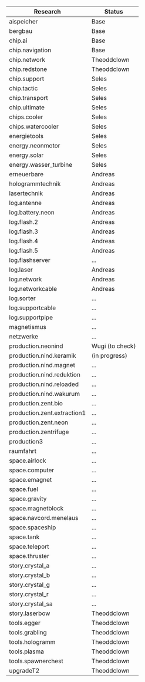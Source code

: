 Research  | Status
--------- | ------
aispeicher | Base
bergbau | Base
chip.ai | Base 
chip.navigation | Base
chip.network | Theoddclown
chip.redstone | Theoddclown
chip.support | Seles
chip.tactic | Seles
chip.transport | Seles
chip.ultimate | Seles
chips.cooler | Seles
chips.watercooler | Seles
energietools | Seles
energy.neonmotor | Seles
energy.solar | Seles
energy.wasser_turbine | Seles
erneuerbare | Andreas
hologrammtechnik | Andreas
lasertechnik | Andreas
log.antenne | Andreas
log.battery.neon | Andreas
log.flash.2 | Andreas
log.flash.3 | Andreas
log.flash.4 | Andreas
log.flash.5 | Andreas
log.flashserver | ...
log.laser | Andreas
log.network | Andreas
log.networkcable | Andreas
log.sorter | ...
log.supportcable | ...
log.supportpipe | ...
magnetismus | ...
netzwerke | ...
production.neonind | Wugi (to check)
production.nind.keramik | (in progress)
production.nind.magnet | ...
production.nind.reduktion | ...
production.nind.reloaded | ...
production.nind.wakurum | ...
production.zent.bio | ...
production.zent.extraction1 | ...
production.zent.neon | ...
production.zentrifuge | ...
production3 | ...
raumfahrt | ...
space.airlock | ...
space.computer | ...
space.emagnet | ...
space.fuel | ...
space.gravity | ...
space.magnetblock | ...
space.navcord.menelaus | ...
space.spaceship | ...
space.tank | ...
space.teleport | ...
space.thruster | ...
story.crystal_a | ...
story.crystal_b | ...
story.crystal_g | ...
story.crystal_r | ...
story.crystal_sa | ...
story.laserbow | Theoddclown
tools.egger | Theoddclown
tools.grabling | Theoddclown
tools.hologramm |  Theoddclown
tools.plasma | Theoddclown
tools.spawnerchest | Theoddclown
upgradeT2 | Theoddclown








